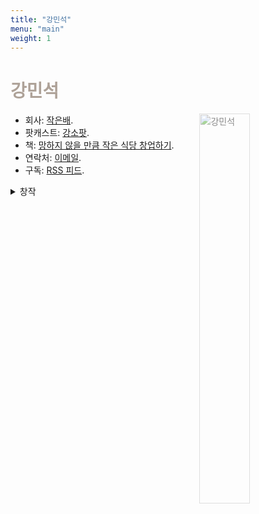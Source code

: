 ```yaml
---
title: "강민석"
menu: "main"
weight: 1
---
```


<style>
img{
opacity:0.5;
transition: 1s ease;
float: right;
width: 40%;
}

img:hover{
opacity:1;
transition: 1s ease;
}

h1 {
    color: #aea298;
}
</style>

# 강민석

![강민석](https://bear-images.sfo2.cdn.digitaloceanspaces.com/jagunbae/kakaotalk_photo_2024-10-22-17-40-36-003.webp "강민석 프로필 사진")

- 회사: [작은배](https://jagunbae.com/).
- 팟캐스트: [강소팟](https://podcast.jagunbae.com).
- 책: [망하지 않을 만큼 작은 식당 창업하기](https://jagunbae.com/too-small-to-fail/).
- 연락처: [이메일](https://letterbird.co/kang).
- 구독: [RSS 피드](https://kangminsuk.com/ko/blog/index.xml).

<details>
  <summary>창작</summary>
  <ul>
    <li><a href="https://texts.bearblog.dev">라인 아이디 추가 안 한다고</a></li>
    <li><a href="https://kangminsuk.com/ko/zine/">진 Zine</a></li>
    <li><a href="https://us.jagunbae.com">강단과 소신 사진 일기</a></li>
    <li><a href="https://kangminsuk.com/ko/interview/">(조금은 진지한) 부모님 인터뷰</a></li>
    <li><a href="https://kangminsuk.com/ko/conversation/">(조금은 진지한) 질문 생성기</a></li>
    <li><a href="https://kangminsuk.com/mal/">말머리씨</a></li>
    <li><a href="https://blogs.jagunbae.com">글 쓰는 블로그를 소개합니다</a></li>
    <li><a href="https://blogmansae.com">블로그 만세!</a></li>
    <li><a href="https://links.kangminsuk.com/bookmarks/shared">북마크 모음</a></li>
    <li><a href="https://reviews.cheesylazy.com/">샌드위치샵 치지레이지</a></li>
    <li><a href="https://questions.jagunbae.com">질문 있는 사람들</a></li>
    </ul>
</details>